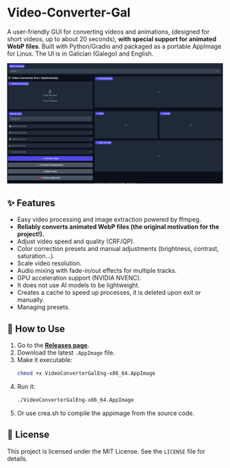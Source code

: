 # Video-Converter-Gal

A user-friendly GUI for converting videos and animations, (designed for short videos, up to about 20 seconds), **with special support for animated WebP files**. Built with Python/Gradio and packaged as a portable AppImage for Linux. The UI is in Galician (Galego) and English.

![Screenshot of the app](imaxe.png)


## ✨ Features

* Easy video processing and image extraction powered by ffmpeg.
* **Reliably converts animated WebP files (the original motivation for the project!).**
* Adjust video speed and quality (CRF/QP).
* Color correction presets and manual adjustments (brightness, contrast, saturation...).
* Scale video resolution.
* Audio mixing with fade-in/out effects for multiple tracks.
* GPU acceleration support (NVIDIA NVENC).
* It does not use AI models to be lightweight.
* Creates a cache to speed up processes, it is deleted upon exit or manually.
* Managing presets.

## 🚀 How to Use

1.  Go to the [**Releases page**](https://github.com/tonetxo/Video-Converter-Gal/releases).
2.  Download the latest `.AppImage` file.
3.  Make it executable:
    ```bash
    chmod +x VideoConverterGalEng-x86_64.AppImage
    ```
4.  Run it:
    ```bash
    ./VideoConverterGalEng-x86_64.AppImage
    ```
5. Or use crea.sh to compile the appimage from the source code.
 
## 📄 License

This project is licensed under the MIT License. See the `LICENSE` file for details.
